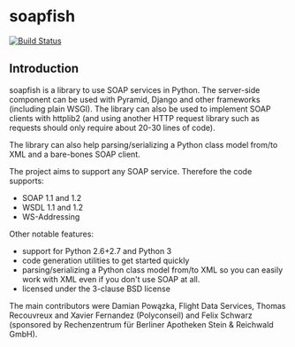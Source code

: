 soapfish
===========

[![Build Status](https://travis-ci.org/FelixSchwarz/soapfish.png?branch=master)](https://travis-ci.org/FelixSchwarz/soapfish)


Introduction
------------

soapfish is a library to use SOAP services in Python. The server-side component
can be used with Pyramid, Django and other frameworks (including plain WSGI).
The library can also be used to implement SOAP clients with httplib2 (and
using another HTTP request library such as requests should only require
about 20-30 lines of code).

The library can also help parsing/serializing a Python class model from/to XML
and a bare-bones SOAP client.

The project aims to support any SOAP service. Therefore the code supports:

- SOAP 1.1 and 1.2
- WSDL 1.1 and 1.2
- WS-Addressing


Other notable features:

- support for Python 2.6+2.7 and Python 3
- code generation utilities to get started quickly
- parsing/serializing a Python class model from/to XML so you can easily work
  with XML even if you don't use SOAP at all.
- licensed under the 3-clause BSD license


The main contributors were Damian Powązka, Flight Data Services,
Thomas Recouvreux and Xavier Fernandez (Polyconseil) and
Felix Schwarz (sponsored by Rechenzentrum für Berliner Apotheken Stein & Reichwald GmbH).

